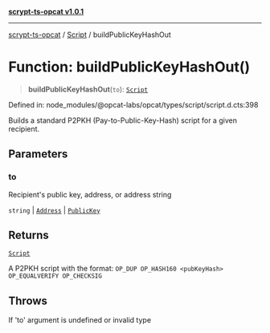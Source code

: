 [**scrypt-ts-opcat v1.0.1**](../../../README.md)

***

[scrypt-ts-opcat](../../../README.md) / [Script](../README.md) / buildPublicKeyHashOut

# Function: buildPublicKeyHashOut()

> **buildPublicKeyHashOut**(`to`): [`Script`](../../../classes/Script.md)

Defined in: node_modules/@opcat-labs/opcat/types/script/script.d.cts:398

Builds a standard P2PKH (Pay-to-Public-Key-Hash) script for a given recipient.

## Parameters

### to

Recipient's public key, address, or address string

`string` | [`Address`](../../../classes/Address.md) | [`PublicKey`](../../../classes/PublicKey.md)

## Returns

[`Script`](../../../classes/Script.md)

A P2PKH script with the format: `OP_DUP OP_HASH160 <pubKeyHash> OP_EQUALVERIFY OP_CHECKSIG`

## Throws

If 'to' argument is undefined or invalid type
